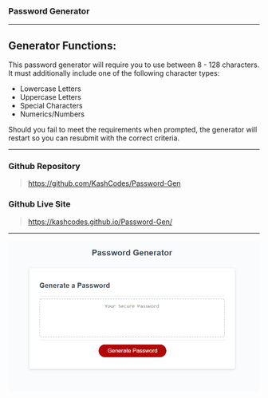 ### Password Generator 
---

## Generator Functions:

This password generator will require you to use between 8 - 128 characters. It must additionally include one of the following character types:

- Lowercase Letters
- Uppercase Letters
- Special Characters
- Numerics/Numbers

Should you fail to meet the requirements when prompted, the generator will restart so you can resubmit with the correct criteria. 

---

### Github Repository

> https://github.com/KashCodes/Password-Gen

### Github Live Site

> https://kashcodes.github.io/Password-Gen/

---

![Password Generator Screenshot](/screen-shot.PNG "Screenshot")

